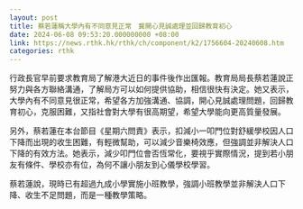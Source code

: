 ```yaml
---
layout: post
title: 蔡若蓮稱大學內有不同意見正常　冀開心見誠處理並回歸教育初心
date: 2024-06-08 09:53:20.000000000 +08:00
link: https://news.rthk.hk/rthk/ch/component/k2/1756604-20240608.htm
categories: rthk
---
```


行政長官早前要求教育局了解港大近日的事件後作出匯報。教育局局長蔡若蓮說正努力與各方聯絡溝通，了解局方可以如何提供協助，相信很快有決定。她又表示，大學內有不同意見很正常，希望各方加強溝通、協調，開心見誠處理問題，回歸教育初心，克服困難，又指社會對大學有很高期望，希望大學能向更高質量發展。

另外，蔡若蓮在本台節目《星期六問責》表示，扣減小一叩門位對舒緩學校因人口下降而出現的收生困難，有輕微幫助，可以減少音樂椅效應，但強調並非解決人口下降的有效方法。她表示，減少叩門位會否恆常化，要視乎實際情況，提到若小朋友有條件、學校亦有位，為何不讓小朋友到心儀學校學習。

蔡若蓮說，現時已有超過九成小學實施小班教學，強調小班教學並非解決人口下降、收生不足問題，而是一種教學策略。
